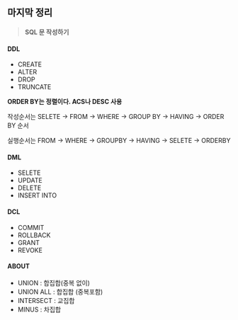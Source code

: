 ## 마지막 정리

>  #### SQL 문 작성하기

#### DDL

+ CREATE
+ ALTER
+ DROP
+ TRUNCATE



**ORDER BY는 정렬이다. ACS나 DESC 사용**

작성순서는 SELETE -> FROM -> WHERE -> GROUP BY -> HAVING -> ORDER BY 순서

실행순서는 FROM  -> WHERE -> GROUPBY -> HAVING -> SELETE -> ORDERBY



#### DML 

+ SELETE
+ UPDATE
+ DELETE
+ INSERT INTO



#### DCL

+ COMMIT
+ ROLLBACK
+ GRANT
+ REVOKE



#### ABOUT

+ UNION : 합집합(중복 없이)
+ UNION ALL : 합집합 (중복포함)
+ INTERSECT : 교집합
+ MINUS : 차집합